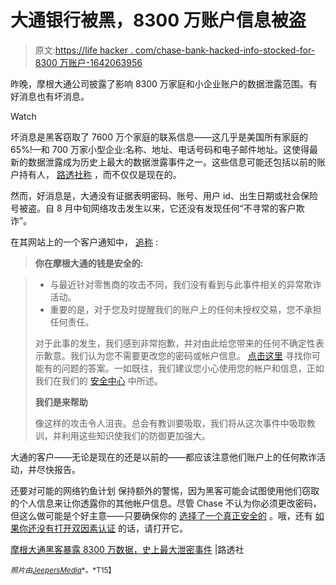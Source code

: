 # 大通银行被黑，8300 万账户信息被盗

> 原文:[https://life hacker . com/chase-bank-hacked-info-stocked-for-8300 万账户-1642063956](https://lifehacker.com/chase-bank-hacked-info-stolen-for-83-million-accounts-1642063956)

昨晚，摩根大通公司披露了影响 8300 万家庭和小企业账户的数据泄露范围。有好消息也有坏消息。

Watch

坏消息是黑客窃取了 7600 万个家庭的联系信息——这几乎是美国所有家庭的 65%!—和 700 万家小型企业:名称、地址、电话号码和电子邮件地址。这使得最新的数据泄露成为历史上最大的数据泄露事件之一。这些信息可能还包括以前的账户持有人， [路透社称](http://www.reuters.com/article/2014/10/03/us-jpmorgan-cybersecurity-idUSKCN0HR23T20141003?irpc=932) ，而不仅仅是现在的。

然而，好消息是，大通没有证据表明密码、账号、用户 id、出生日期或社会保险号被盗。自 8 月中旬网络攻击发生以来，它还没有发现任何“不寻常的客户欺诈”。

在其网站上的一个客户通知中， [追称](https://www.chase.com/services/customer-notice?jp_aid_a=62378416&jp_aid_p=col_uk_home/trip3) :

> **你在摩根大通的钱是安全的:**

> *   与最近针对零售商的攻击不同，我们没有看到与此事件相关的异常欺诈活动。
> *   重要的是，对于您及时提醒我们的账户上的任何未授权交易，您不承担任何责任。
> 
> 对于此事的发生，我们感到非常抱歉，并对由此给您带来的任何不确定性表示歉意。我们认为您不需要更改您的密码或帐户信息。 [点击这里](https://www.chase.com/services/customer-notice-faq) 寻找你可能有的问题的答案。一如既往，我们建议您小心使用您的帐户和信息，正如我们在我们的 [安全中心](https://www.chase.com/resources/privacy-security) 中所述。
> 
> **我们是来帮助**
> 
> 像这样的攻击令人沮丧。总会有教训要吸取，我们将从这次事件中吸取教训，并利用这些知识使我们的防御更加强大。

大通的客户——无论是现在的还是以前的——都应该注意他们账户上的任何欺诈活动，并尽快报告。

还要对可能的网络钓鱼计划 保持额外的警惕，因为黑客可能会试图使用他们窃取的个人信息来让你透露你的其他帐户信息。尽管 Chase 不认为你必须更改密码，但这么做可能是个好主意——只要确保你的 [选择了一个真正安全的](http://lifehacker.com/your-clever-password-tricks-arent-protecting-you-from-t-5937303) 。哦，还有 [如果你还没有打开双因素认证](http://lifehacker.com/please-turn-on-two-factor-authentication-5932700) 的话，请打开它。

[摩根大通黑客暴露 8300 万数据，史上最大泄密事件](http://www.reuters.com/article/2014/10/03/us-jpmorgan-cybersecurity-idUSKCN0HR23T20141003?irpc=932) |路透社

<small>*照片由*</small>[<small>*JeepersMedia*</small>](https://www.flickr.com/photos/jeepersmedia/14824447898/sizes/z/)<small>*。*T15】</small>